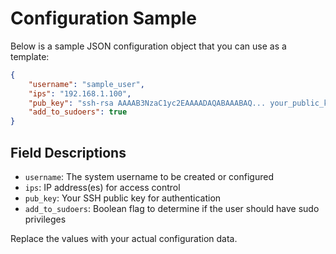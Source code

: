 # Configuration Sample

Below is a sample JSON configuration object that you can use as a template:

```json
{
    "username": "sample_user",
    "ips": "192.168.1.100",
    "pub_key": "ssh-rsa AAAAB3NzaC1yc2EAAAADAQABAAABAQ... your_public_key",
    "add_to_sudoers": true
}
```

## Field Descriptions

- `username`: The system username to be created or configured
- `ips`: IP address(es) for access control
- `pub_key`: Your SSH public key for authentication
- `add_to_sudoers`: Boolean flag to determine if the user should have sudo privileges

Replace the values with your actual configuration data.